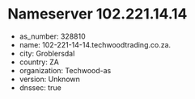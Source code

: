 # Nameserver 102.221.14.14

* as_number: 328810
* name: 102-221-14-14.techwoodtrading.co.za.
* city: Groblersdal
* country: ZA
* organization: Techwood-as
* version: Unknown
* dnssec: true
